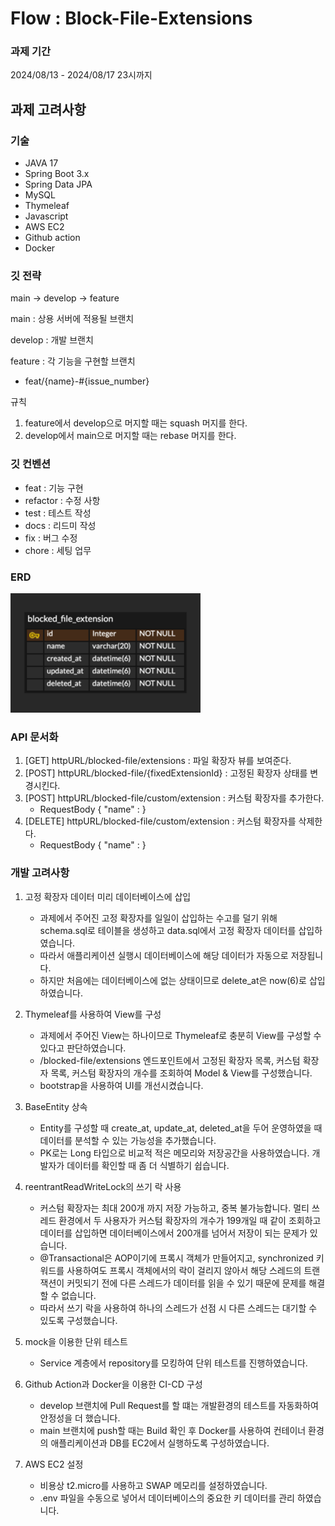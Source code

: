 # Flow : Block-File-Extensions

### 과제 기간

2024/08/13 - 2024/08/17 23시까지

## 과제 고려사항

### 기술

- JAVA 17
- Spring Boot 3.x
- Spring Data JPA
- MySQL
- Thymeleaf
- Javascript
- AWS EC2
- Github action
- Docker

### 깃 전략

main → develop → feature

main : 상용 서버에 적용될 브랜치

develop : 개발 브랜치

feature : 각 기능을 구현할 브랜치

- feat/{name}-#{issue_number}

규칙

1. feature에서 develop으로 머지할 때는 squash 머지를 한다.
2. develop에서 main으로 머지할 때는 rebase 머지를 한다.

### 깃 컨벤션

- feat : 기능 구현
- refactor : 수정 사항
- test : 테스트 작성
- docs : 리드미 작성
- fix : 버그 수정
- chore : 세팅 업무

### ERD

![erd.png](erd.png)

### API 문서화
1. [GET] httpURL/blocked-file/extensions : 파일 확장자 뷰를 보여준다.
2. [POST] httpURL/blocked-file/{fixedExtensionId} : 고정된 확장자 상태를 변경시킨다.
3. [POST] httpURL/blocked-file/custom/extension : 커스텀 확장자를 추가한다.
     - RequestBody { "name" : }
4. [DELETE] httpURL/blocked-file/custom/extension : 커스텀 확장자를 삭제한다.
    - RequestBody { "name" : }

### 개발 고려사항

1. 고정 확장자 데이터 미리 데이터베이스에 삽입
    - 과제에서 주어진 고정 확장자를 일일이 삽입하는 수고를 덜기 위해 schema.sql로 테이블을 생성하고 
    data.sql에서 고정 확장자 데이터를 삽입하였습니다.
    - 따라서 애플리케이션 실행시 데이터베이스에 해당 데이터가 자동으로 저장됩니다.
    - 하지만 처음에는 데이터베이스에 없는 상태이므로 delete_at은 now(6)로 삽입하였습니다.


2. Thymeleaf를 사용하여 View를 구성
    - 과제에서 주어진 View는 하나이므로 Thymeleaf로 충분히 View를 구성할 수 있다고 판단하였습니다.
    - /blocked-file/extensions 엔드포인트에서 고정된 확장자 목록, 커스텀 확장자 목록, 커스텀 확장자의 개수를 조회하여 Model & View를 구성했습니다.
    - bootstrap을 사용하여 UI를 개선시켰습니다.


3. BaseEntity 상속
   - Entity를 구성할 때 create_at, update_at, deleted_at을 두어 운영하였을 때 데이터를 분석할 수 있는 가능성을 추가했습니다.
   - PK로는 Long 타입으로 비교적 적은 메모리와 저장공간을 사용하였습니다. 개발자가 데이터를 확인할 때 좀 더 식별하기 쉽습니다.


4. reentrantReadWriteLock의 쓰기 락 사용
   - 커스텀 확장자는 최대 200개 까지 저장 가능하고, 중복 불가능합니다. 멀티 쓰레드 환경에서 두 사용자가
     커스텀 확장자의 개수가 199개일 때 같이 조회하고 데이터를 삽입하면 데이터베이스에서 200개를 넘어서 저장이 되는 문제가 있습니다.
   - @Transactional은 AOP이기에 프록시 객체가 만들어지고, synchronized 키워드를 사용하여도 프록시 객체에서의 락이 걸리지 않아서
     해당 스레드의 트랜잭션이 커밋되기 전에 다른 스레드가 데이터를 읽을 수 있기 때문에 문제를 해결 할 수 없습니다.
   - 따라서 쓰기 락을 사용하여 하나의 스레드가 선점 시 다른 스레드는 대기할 수 있도록 구성했습니다. 


5. mock을 이용한 단위 테스트
   - Service 계층에서 repository를 모킹하여 단위 테스트를 진행하였습니다.


6. Github Action과 Docker을 이용한 CI-CD 구성
   - develop 브랜치에 Pull Request를 할 떄는 개발환경의 테스트를 자동화하여 안정성을 더 했습니다.
   - main 브랜치에 push할 때는 Build 확인 후 Docker를 사용하여 컨테이너 환경의 애플리케이션과 DB를 EC2에서 실행하도록 구성하였습니다.


7. AWS EC2 설정
   - 비용상 t2.micro를 사용하고 SWAP 메모리를 설정하였습니다.
   - .env 파일을 수동으로 넣어서 데이터베이스의 중요한 키 데이터를 관리 하였습니다.
